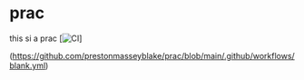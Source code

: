 # prac
this si a prac
[![CI](hhttps://github.com/prestonmasseyblake/prac/blob/main/.github/workflows/blank.yml/badge.svg)]



(https://github.com/prestonmasseyblake/prac/blob/main/.github/workflows/blank.yml)
